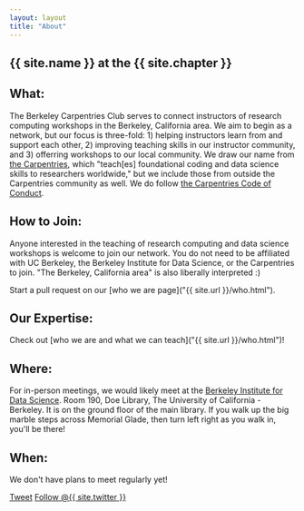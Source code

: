 ```yaml
---
layout: layout
title: "About"
---
```


<!-- You can edit this whole page, remove it, or use it as basis for any non-post pages you have. -->
<section class="content">

# {{ site.name }} at the {{ site.chapter }}

## What:

The Berkeley Carpentries Club serves to connect instructors of research computing workshops in the Berkeley, California area. We aim to begin as a network, but our focus is three-fold: 1) helping instructors learn from and support each other, 2) improving teaching skills in our instructor community, and 3) offerring workshops to our local community. We draw our name from [the Carpentries](https://carpentries.org/), which "teach[es] foundational coding and data science skills to researchers worldwide," but we include those from outside the Carpentries community as well. We do follow [the Carpentries Code of Conduct](https://docs.carpentries.org/topic_folders/policies/code-of-conduct.html).

## How to Join:

Anyone interested in the teaching of research computing and data science workshops is welcome to join our network. You do not need to be affiliated with UC Berkeley, the Berkeley Institute for Data Science, or the Carpentries to join. "The Berkeley, California area" is also liberally interpreted :)

Start a pull request on our [who we are page]("{{ site.url }}/who.html"). 

## Our Expertise:

Check out [who we are and what we can teach]("{{ site.url }}/who.html")!

## Where:

For in-person meetings, we would likely meet at the [Berkeley Institute for Data Science](https://bids.berkeley.edu). Room 190, Doe Library, The University of California - Berkeley. It is on the ground floor of the main library. If you walk up the big marble steps across Memorial Glade, then turn left right as you walk in, you'll be there!

## When:

We don't have plans to meet regularly yet!

<a href="http://twitter.com/share" class="twitter-share-button" data-count="none" data-via="{{ site.twitter }}">Tweet</a>
<a href="http://twitter.com/{{ site.twitter }}" class="twitter-follow-button" data-show-count="false">Follow @{{ site.twitter }}</a>
<script src="http://platform.twitter.com/widgets.js" type="text/javascript"></script>
</section>
